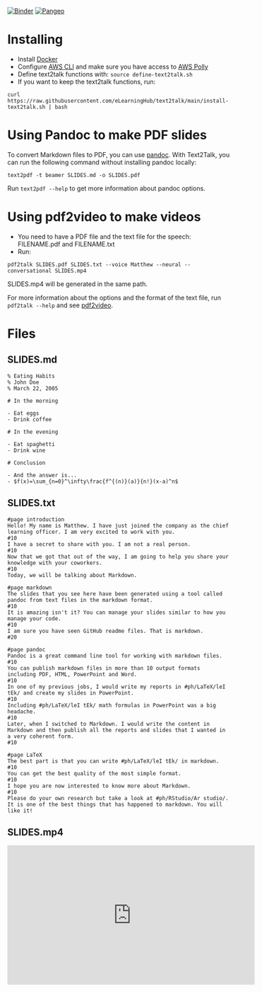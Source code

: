 [![Binder](https://mybinder.org/badge_logo.svg)](https://mybinder.org/v2/gh/eLearningHub/pdf2video/main)
[![Pangeo](https://binder.pangeo.io/badge.svg)](https://binder.pangeo.io/v2/gh/eLearningHub/pdf2video/main)

# Installing

* Install [Docker](https://docs.docker.com/get-docker/)
* Configure [AWS CLI](https://docs.aws.amazon.com/cli/latest/userguide/cli-chap-install.html) and make sure you have access to [AWS Polly](https://docs.aws.amazon.com/polly/latest/dg/setting-up.html)
* Define text2talk functions with: `source define-text2talk.sh`
* If you want to keep the text2talk functions, run: 
```
curl https://raw.githubusercontent.com/eLearningHub/text2talk/main/install-text2talk.sh | bash
```

# Using Pandoc to make PDF slides
To convert Markdown files to PDF, you can use [pandoc](https://pandoc.org/). With Text2Talk, you can run the following command without installing pandoc locally:
```
text2pdf -t beamer SLIDES.md -o SLIDES.pdf
```
Run `text2pdf --help` to get more information about pandoc options. 

# Using pdf2video to make videos
* You need to have a PDF file and the text file for the speech: FILENAME.pdf and FILENAME.txt
* Run:
```
pdf2talk SLIDES.pdf SLIDES.txt --voice Matthew --neural --conversational SLIDES.mp4
```
SLIDES.mp4 will be generated in the same path.

For more information about the options and the format of the text file, run `pdf2talk --help` and see [pdf2video](https://github.com/tjunttila/pdf2video).

# Files

## SLIDES.md

```
% Eating Habits
% John Doe
% March 22, 2005

# In the morning

- Eat eggs
- Drink coffee

# In the evening

- Eat spaghetti
- Drink wine

# Conclusion

- And the answer is...
- $f(x)=\sum_{n=0}^\infty\frac{f^{(n)}(a)}{n!}(x-a)^n$ 
```

## SLIDES.txt
```
#page introduction
Hello! My name is Matthew. I have just joined the company as the chief learning officer. I am very excited to work with you.
#10
I have a secret to share with you. I am not a real person.
#10
Now that we got that out of the way, I am going to help you share your knowledge with your coworkers.  
#10
Today, we will be talking about Markdown.

#page markdown
The slides that you see here have been generated using a tool called pandoc from text files in the markdown format.
#10
It is amazing isn't it? You can manage your slides similar to how you manage your code.
#10
I am sure you have seen GitHub readme files. That is markdown. 
#20

#page pandoc
Pandoc is a great command line tool for working with markdown files.
#10
You can publish markdown files in more than 10 output formats including PDF, HTML, PowerPoint and Word.
#10  
In one of my previous jobs, I would write my reports in #ph/LaTeX/leI tEk/ and create my slides in PowerPoint.
#10
Including #ph/LaTeX/leI tEk/ math formulas in PowerPoint was a big headache.
#10
Later, when I switched to Markdown. I would write the content in Markdown and then publish all the reports and slides that I wanted in a very coherent form.
#10

#page LaTeX
The best part is that you can write #ph/LaTeX/leI tEk/ in markdown. 
#10
You can get the best quality of the most simple format.
#10
I hope you are now interested to know more about Markdown.
#10
Please do your own research but take a look at #ph/RStudio/Ar studio/. It is one of the best things that has happened to markdown. You will like it! 
```

## SLIDES.mp4

<iframe width="560" height="315" src="https://www.youtube.com/embed/qMgkA0EmfxQ" title="YouTube video player" frameborder="0" allow="accelerometer; autoplay; clipboard-write; encrypted-media; gyroscope; picture-in-picture" allowfullscreen></iframe>
